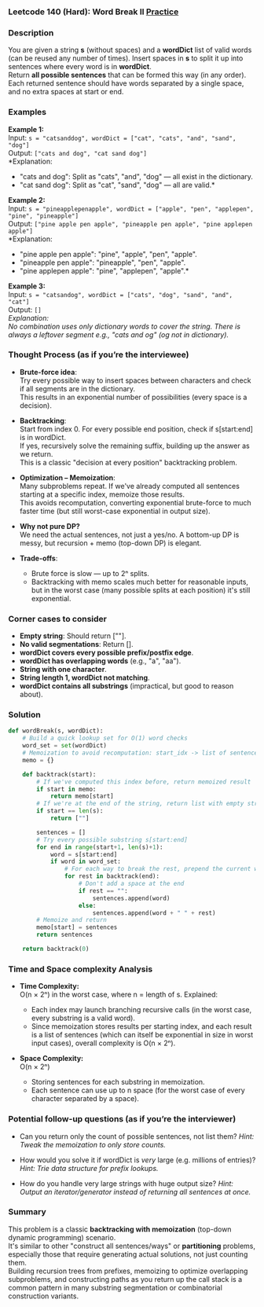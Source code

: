 ### Leetcode 140 (Hard): Word Break II [Practice](https://leetcode.com/problems/word-break-ii)

### Description  
You are given a string **s** (without spaces) and a **wordDict** list of valid words (can be reused any number of times). Insert spaces in **s** to split it up into sentences where every word is in **wordDict**.  
Return **all possible sentences** that can be formed this way (in any order).  
Each returned sentence should have words separated by a single space, and no extra spaces at start or end.

### Examples  

**Example 1:**  
Input: `s = "catsanddog", wordDict = ["cat", "cats", "and", "sand", "dog"]`  
Output: `["cats and dog", "cat sand dog"]`  
*Explanation:  
- "cats and dog": Split as "cats", "and", "dog" — all exist in the dictionary.  
- "cat sand dog": Split as "cat", "sand", "dog" — all are valid.*

**Example 2:**  
Input: `s = "pineapplepenapple", wordDict = ["apple", "pen", "applepen", "pine", "pineapple"]`  
Output: `["pine apple pen apple", "pineapple pen apple", "pine applepen apple"]`  
*Explanation:  
- "pine apple pen apple": "pine", "apple", "pen", "apple".  
- "pineapple pen apple": "pineapple", "pen", "apple".  
- "pine applepen apple": "pine", "applepen", "apple".*

**Example 3:**  
Input: `s = "catsandog", wordDict = ["cats", "dog", "sand", "and", "cat"]`  
Output: `[]`  
*Explanation:  
No combination uses only dictionary words to cover the string. There is always a leftover segment e.g., "cats and og" (og not in dictionary).*

### Thought Process (as if you’re the interviewee)  

- **Brute-force idea**:  
  Try every possible way to insert spaces between characters and check if all segments are in the dictionary.  
  This results in an exponential number of possibilities (every space is a decision).

- **Backtracking**:  
  Start from index 0. For every possible end position, check if s[start:end] is in wordDict.  
  If yes, recursively solve the remaining suffix, building up the answer as we return.  
  This is a classic "decision at every position" backtracking problem.

- **Optimization – Memoization**:  
  Many subproblems repeat. If we've already computed all sentences starting at a specific index, memoize those results.  
  This avoids recomputation, converting exponential brute-force to much faster time (but still worst-case exponential in output size).

- **Why not pure DP?**  
  We need the actual sentences, not just a yes/no. A bottom-up DP is messy, but recursion + memo (top-down DP) is elegant.

- **Trade-offs**:  
  - Brute force is slow — up to 2ⁿ splits.
  - Backtracking with memo scales much better for reasonable inputs, but in the worst case (many possible splits at each position) it's still exponential.

### Corner cases to consider  
- **Empty string**: Should return [""].  
- **No valid segmentations**: Return [].  
- **wordDict covers every possible prefix/postfix edge**.  
- **wordDict has overlapping words** (e.g., "a", "aa").  
- **String with one character**.  
- **String length 1, wordDict not matching**.  
- **wordDict contains all substrings** (impractical, but good to reason about).  

### Solution

```python
def wordBreak(s, wordDict):
    # Build a quick lookup set for O(1) word checks
    word_set = set(wordDict)
    # Memoization to avoid recomputation: start_idx -> list of sentences
    memo = {}

    def backtrack(start):
        # If we've computed this index before, return memoized result
        if start in memo:
            return memo[start]
        # If we're at the end of the string, return list with empty string
        if start == len(s):
            return [""]

        sentences = []
        # Try every possible substring s[start:end]
        for end in range(start+1, len(s)+1):
            word = s[start:end]
            if word in word_set:
                # For each way to break the rest, prepend the current word
                for rest in backtrack(end):
                    # Don't add a space at the end
                    if rest == "":
                        sentences.append(word)
                    else:
                        sentences.append(word + " " + rest)
        # Memoize and return
        memo[start] = sentences
        return sentences

    return backtrack(0)
```

### Time and Space complexity Analysis  

- **Time Complexity:**  
  O(n × 2ⁿ) in the worst case, where n = length of s. Explained:  
  - Each index may launch branching recursive calls (in the worst case, every substring is a valid word).  
  - Since memoization stores results per starting index, and each result is a list of sentences (which can itself be exponential in size in worst input cases), overall complexity is O(n × 2ⁿ).

- **Space Complexity:**  
  O(n × 2ⁿ)  
  - Storing sentences for each substring in memoization.
  - Each sentence can use up to n space (for the worst case of every character separated by a space).

### Potential follow-up questions (as if you’re the interviewer)  

- Can you return only the count of possible sentences, not list them?
  *Hint: Tweak the memoization to only store counts.*

- How would you solve it if wordDict is *very* large (e.g. millions of entries)?
  *Hint: Trie data structure for prefix lookups.*

- How do you handle very large strings with huge output size?
  *Hint: Output an iterator/generator instead of returning all sentences at once.*

### Summary
This problem is a classic **backtracking with memoization** (top-down dynamic programming) scenario.  
It's similar to other "construct all sentences/ways" or **partitioning** problems, especially those that require generating actual solutions, not just counting them.  
Building recursion trees from prefixes, memoizing to optimize overlapping subproblems, and constructing paths as you return up the call stack is a common pattern in many substring segmentation or combinatorial construction variants.